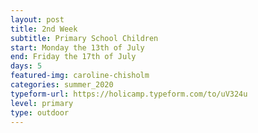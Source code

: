 ```yaml
---
layout: post
title: 2nd Week
subtitle: Primary School Children
start: Monday the 13th of July
end: Friday the 17th of July
days: 5
featured-img: caroline-chisholm
categories: summer_2020
typeform-url: https://holicamp.typeform.com/to/uV324u
level: primary
type: outdoor
---
```

